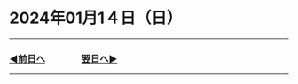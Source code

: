 # 2024年01月1４日（日）

---

### [◀️前日へ](https://github.com/yuasys/chatty-journal/blob/main/2024/01/2024-01-13.md)&emsp;&emsp;&emsp;&emsp;[翌日へ▶️](https://github.com/yuasys/chatty-journal/blob/main/2024/01/2024-01-1５.md)

---
